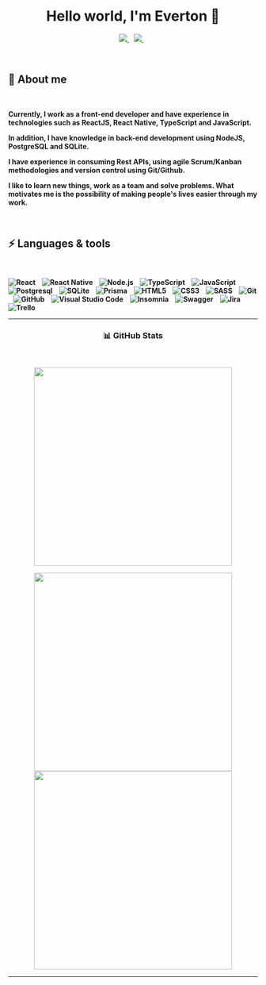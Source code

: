 
<h1 align="center"><b>Hello world, I'm Everton 👋</h1>
  

<p align="center">
 <a href="https://www.linkedin.com/in/everton-carvalho-9395a6137/" target="_blank" rel="noreferrer"><img src="https://img.shields.io/badge/linkedin-%230077B5.svg?&style=for-the-badge&logo=linkedin&logoColor=white" />
  </a>&nbsp;&nbsp;
  <a href="mailto: everton.carvalho.dc@gmail.com" target="_blank" rel="noreferrer"><img src="https://img.shields.io/badge/Gmail-D14836?style=for-the-badge&logo=gmail&logoColor=white" />        
  </a>&nbsp;&nbsp;
</p>
<br>

<h2><strong>🚀 About me</strong></h2>
<br>

<p> 
Currently, I work as a front-end developer and have experience in technologies such as ReactJS, React Native, TypeScript and JavaScript.

In addition, I have knowledge in back-end development using NodeJS, PostgreSQL and SQLite.

I have experience in consuming Rest APIs, using agile Scrum/Kanban methodologies and version control using Git/Github.

I like to learn new things, work as a team and solve problems. What motivates me is the possibility of making people's lives easier through my work.
</p>

<br>

<h2><strong>⚡ Languages & tools</strong></h2>
<br>

![React](https://img.shields.io/badge/react-%2320232a.svg?style=for-the-badge&logo=react&logoColor=%2361DAFB) &nbsp;&nbsp;
![React Native](https://img.shields.io/badge/react_native-%2320232a.svg?style=for-the-badge&logo=react&logoColor=%2361DAFB) &nbsp;&nbsp;
![Node.js](https://img.shields.io/badge/Node.js-43853D?style=for-the-badge&logo=node.js&logoColor=white) &nbsp;&nbsp;
![TypeScript](https://img.shields.io/badge/typescript-%23007ACC.svg?style=for-the-badge&logo=typescript&logoColor=white) &nbsp;&nbsp;
![JavaScript](https://img.shields.io/badge/javascript-%23323330.svg?style=for-the-badge&logo=javascript&logoColor=%23F7DF1E) &nbsp;&nbsp;
![Postgresql](https://img.shields.io/badge/PostgreSQL-316192?style=for-the-badge&logo=postgresql&logoColor=white) &nbsp;&nbsp;
![SQLite](https://img.shields.io/badge/SQLite-07405E?style=for-the-badge&logo=sqlite&logoColor=white) &nbsp;&nbsp;
![Prisma](https://img.shields.io/badge/Prisma-3982CE?style=for-the-badge&logo=Prisma&logoColor=white) &nbsp;&nbsp;
![HTML5](https://img.shields.io/badge/html5-%23E34F26.svg?style=for-the-badge&logo=html5&logoColor=white) &nbsp;&nbsp;
![CSS3](https://img.shields.io/badge/css3-%231572B6.svg?style=for-the-badge&logo=css3&logoColor=white) &nbsp;&nbsp;
![SASS](https://img.shields.io/badge/SASS-hotpink.svg?style=for-the-badge&logo=SASS&logoColor=white) &nbsp;&nbsp;
![Git](https://img.shields.io/badge/git-%23F05033.svg?style=for-the-badge&logo=git&logoColor=white) &nbsp;&nbsp;
![GitHub](https://img.shields.io/badge/github-%23121011.svg?style=for-the-badge&logo=github&logoColor=white) &nbsp;&nbsp;
![Visual Studio Code](https://img.shields.io/badge/Visual%20Studio%20Code-0078d7.svg?style=for-the-badge&logo=visual-studio-code&logoColor=white) &nbsp;&nbsp;
![Insomnia](https://img.shields.io/badge/Insomnia-black?style=for-the-badge&logo=insomnia&logoColor=5849BE) &nbsp;&nbsp;
![Swagger](https://img.shields.io/badge/-Swagger-%23Clojure?style=for-the-badge&logo=swagger&logoColor=white) &nbsp;&nbsp;
![Jira](https://img.shields.io/badge/jira-%230A0FFF.svg?style=for-the-badge&logo=jira&logoColor=white) &nbsp;&nbsp;
![Trello](https://img.shields.io/badge/Trello-%23026AA7.svg?style=for-the-badge&logo=Trello&logoColor=white)

---

<p>
<h3 align="center">📊 GitHub Stats</h3>
</p>

<br>
<p align="center">
<img src="https://github-readme-streak-stats.herokuapp.com/?user=EvertonCarvalho1&theme=dark&count_private=true&theme=dark&hide_border=true" width="400" />
</p>
<p align="center">
<img src="https://github-readme-stats-amir-yusoff.vercel.app/api?username=EvertonCarvalho1&show_icons=true&hide_border=true&theme=dark" width="400" />
<img src="https://github-readme-stats-amir-yusoff.vercel.app/api/top-langs/?username=EvertonCarvalho1&layout=compact&hide_border=true&theme=dark" width="400" />

</p>

---
